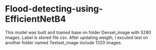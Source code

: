# Flood-detecting-using-EfficientNetB4
This model was built and trained base on folder Devset_image with 5280 images. Label is stored file csv. After updating weigth, I excuted test on another folder named Testset_image include 1320 images.
